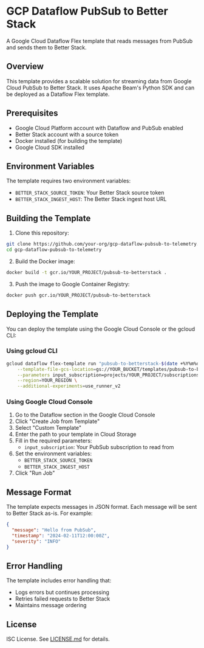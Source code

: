# GCP Dataflow PubSub to Better Stack

A Google Cloud Dataflow Flex template that reads messages from PubSub and sends them to Better Stack.

## Overview

This template provides a scalable solution for streaming data from Google Cloud PubSub to Better Stack. It uses Apache Beam's Python SDK and can be deployed as a Dataflow Flex template.

## Prerequisites

- Google Cloud Platform account with Dataflow and PubSub enabled
- Better Stack account with a source token
- Docker installed (for building the template)
- Google Cloud SDK installed

## Environment Variables

The template requires two environment variables:

- `BETTER_STACK_SOURCE_TOKEN`: Your Better Stack source token
- `BETTER_STACK_INGEST_HOST`: The Better Stack ingest host URL

## Building the Template

1. Clone this repository:
```bash
git clone https://github.com/your-org/gcp-dataflow-pubsub-to-telemetry.git
cd gcp-dataflow-pubsub-to-telemetry
```

2. Build the Docker image:
```bash
docker build -t gcr.io/YOUR_PROJECT/pubsub-to-betterstack .
```

3. Push the image to Google Container Registry:
```bash
docker push gcr.io/YOUR_PROJECT/pubsub-to-betterstack
```

## Deploying the Template

You can deploy the template using the Google Cloud Console or the gcloud CLI:

### Using gcloud CLI

```bash
gcloud dataflow flex-template run "pubsub-to-betterstack-$(date +%Y%m%d-%H%M%S)" \
    --template-file-gcs-location=gs://YOUR_BUCKET/templates/pubsub-to-betterstack.json \
    --parameters input_subscription=projects/YOUR_PROJECT/subscriptions/YOUR_SUBSCRIPTION \
    --region=YOUR_REGION \
    --additional-experiments=use_runner_v2
```

### Using Google Cloud Console

1. Go to the Dataflow section in the Google Cloud Console
2. Click "Create Job from Template"
3. Select "Custom Template"
4. Enter the path to your template in Cloud Storage
5. Fill in the required parameters:
   - `input_subscription`: Your PubSub subscription to read from
6. Set the environment variables:
   - `BETTER_STACK_SOURCE_TOKEN`
   - `BETTER_STACK_INGEST_HOST`
7. Click "Run Job"

## Message Format

The template expects messages in JSON format. Each message will be sent to Better Stack as-is. For example:

```json
{
  "message": "Hello from PubSub",
  "timestamp": "2024-02-11T12:00:00Z",
  "severity": "INFO"
}
```

## Error Handling

The template includes error handling that:
- Logs errors but continues processing
- Retries failed requests to Better Stack
- Maintains message ordering

## License

ISC License. See [LICENSE.md](LICENSE.md) for details.
